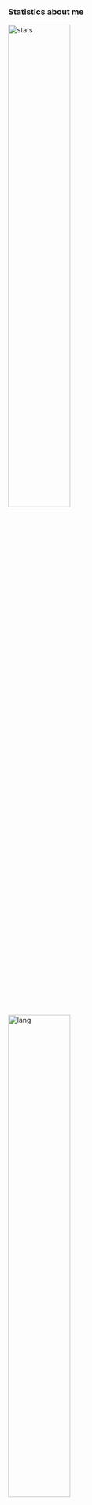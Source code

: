 ### Statistics about me

<p>
  <img width="50%" alt="stats" align="center" src="https://github-readme-stats.vercel.app/api?username=nunopenim&count_private=true&show_icons=true&hide_border=true&count_private=true">
  <br>
  <br>
  <br>
  <br>
  <img width="50%" alt="lang" align="center" src="https://github-readme-stats.vercel.app/api/top-langs/?username=nunopenim&count_private=true&layout=compact&hide_border=true&langs_count=10" />
</p>

<!--
**nunopenim/nunopenim** is a ✨ _special_ ✨ repository because its `README.md` (this file) appears on your GitHub profile.

Here are some ideas to get you started:

- 🔭 I’m currently working on ...
- 🌱 I’m currently learning ...
- 👯 I’m looking to collaborate on ...
- 🤔 I’m looking for help with ...
- 💬 Ask me about ...
- 📫 How to reach me: ...
- 😄 Pronouns: ...
- ⚡ Fun fact: ...
-->
